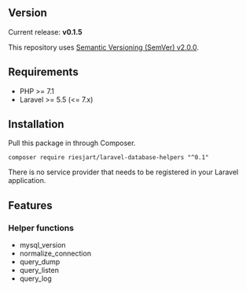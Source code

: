 ## Version

Current release: **v0.1.5**

This repository uses [Semantic Versioning (SemVer) v2.0.0](http://semver.org/spec/v2.0.0.html).

## Requirements

- PHP >= 7.1
- Laravel >= 5.5 (<= 7.x)

## Installation

Pull this package in through Composer.

```
composer require riesjart/laravel-database-helpers "^0.1"
```

There is no service provider that needs to be registered in your Laravel application.

## Features

### Helper functions

- mysql_version
- normalize_connection
- query_dump
- query_listen
- query_log
